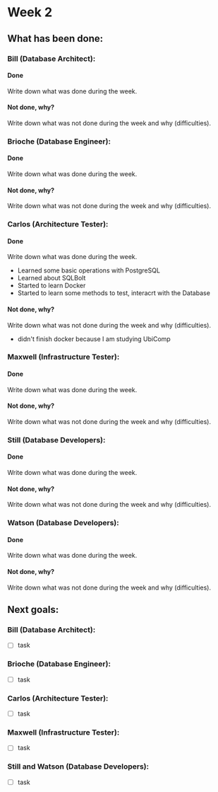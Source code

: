 # Week 2

## What has been done:

### Bill (Database Architect):

#### Done
Write down what was done during the week.

#### Not done, why?
Write down what was not done during the week and why (difficulties).


### Brioche (Database Engineer):

#### Done
Write down what was done during the week.

#### Not done, why?
Write down what was not done during the week and why (difficulties).


### Carlos (Architecture Tester):

#### Done
Write down what was done during the week.
- Learned some basic operations with PostgreSQL
- Learned about SQLBolt
- Started to learn Docker
- Started to learn some methods to test, interacrt with the Database 
#### Not done, why?
Write down what was not done during the week and why (difficulties).
- didn't finish docker because I am studying UbiComp 


### Maxwell (Infrastructure Tester):

#### Done
Write down what was done during the week.

#### Not done, why?
Write down what was not done during the week and why (difficulties).


### Still (Database Developers):

#### Done
Write down what was done during the week.

#### Not done, why?
Write down what was not done during the week and why (difficulties).


### Watson  (Database Developers):

#### Done
Write down what was done during the week.

#### Not done, why?
Write down what was not done during the week and why (difficulties).



## Next goals:

### Bill (Database Architect):

- [ ] task

### Brioche (Database Engineer):

- [ ] task

### Carlos (Architecture Tester):

- [ ] task

### Maxwell (Infrastructure Tester):

- [ ] task

### Still and Watson (Database Developers):

- [ ] task
